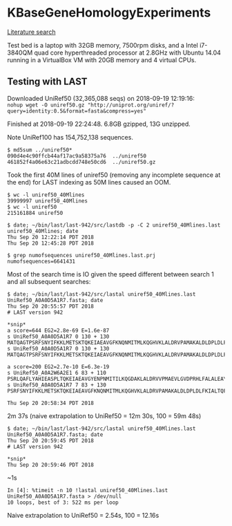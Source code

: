 # KBaseGeneHomologyExperiments

[Literature search](./literature.md)

Test bed is a laptop with 32GB memory, 7500rpm disks, and a Intel i7-3840QM quad core hyperthreaded
processor at 2.8GHz with Ubuntu 14.04 running in a VirtualBox VM with 20GB memory and 4 virtual
CPUs.

## Testing with LAST

Downloaded UniRef50 (32,365,088 seqs) on 2018-09-19 12:19:16:  
`nohup wget -O uniref50.gz "http://uniprot.org/uniref/?query=identity:0.5&format=fasta&compress=yes"`

Finished at 2018-09-19 22:24:48. 6.8GB gzipped, 13G unzipped.

Note UniRef100 has 154,752,138 sequences.

```
$ md5sum ../uniref50*
090d4e4c90ffcb44af17ac9a58375a76  ../uniref50
461852f4a06e63c21adbcdd748e50cd6  ../uniref50.gz
```

Took the first 40M lines of uniref50 (removing any incomplete sequence at the end) for
LAST indexing as 50M lines caused an OOM.

```
$ wc -l uniref50_40Mlines
39999997 uniref50_40Mlines
$ wc -l uniref50
215161884 uniref50
```

```
$ date; ~/bin/last/last-942/src/lastdb -p -C 2 uniref50_40Mlines.last uniref50_40Mlines; date
Thu Sep 20 12:22:14 PDT 2018
Thu Sep 20 12:45:28 PDT 2018

$ grep numofsequences uniref50_40Mlines.last.prj
numofsequences=6641431
```

Most of the search time is IO given the speed different between search 1 and all subsequent searches:

```
$ date; ~/bin/last/last-942/src/lastal uniref50_40Mlines.last UniRef50_A0A0D5A1R7.fasta; date
Thu Sep 20 20:55:57 PDT 2018
# LAST version 942

*snip*
a score=644 EG2=2.8e-69 E=1.6e-87
s UniRef50_A0A0D5A1R7 0 130 + 130 MATQAGTPSRFSNYIFKKLMETSKTQKEIAEAVGFKNQNMITMLKQGHVKLALDRVPAMAKALDLDPLDLFKIALTQFYDEQAVRMLTEIIEAGNSPAEKKILRIIRDASGENTPTLTPEREKALAELFK
s UniRef50_A0A0D5A1R7 0 130 + 130 MATQAGTPSRFSNYIFKKLMETSKTQKEIAEAVGFKNQNMITMLKQGHVKLALDRVPAMAKALDLDPLDLFKIALTQFYDEQAVRMLTEIIEAGNSPAEKKILRIIRDASGENTPTLTPEREKALAELFK

a score=200 EG2=2.7e-10 E=6.3e-19
s UniRef50_A0A2W6A2E1 6 83 + 110 PSRLQAFLYAHIEASPLTQKEIAEAVGYENPNMITILKQGDAKLALDRVVPMAEVLGVDPRHLFALALEAYYGDANARVMMKM
s UniRef50_A0A0D5A1R7 7 83 + 130 PSRFSNYIFKKLMETSKTQKEIAEAVGFKNQNMITMLKQGHVKLALDRVPAMAKALDLDPLDLFKIALTQFYDEQAVRMLTEI

Thu Sep 20 20:58:34 PDT 2018
```

2m 37s (naive extrapolation to UniRef50 = 12m 30s, 100 = 59m 48s)

```
$ date; ~/bin/last/last-942/src/lastal uniref50_40Mlines.last UniRef50_A0A0D5A1R7.fasta; date
Thu Sep 20 20:59:45 PDT 2018
# LAST version 942

*snip*
Thu Sep 20 20:59:46 PDT 2018 
```

~1s

```
In [4]: %timeit -n 10 !lastal uniref50_40Mlines.last UniRef50_A0A0D5A1R7.fasta > /dev/null
10 loops, best of 3: 522 ms per loop
```

Naive extrapolation to UniRef50 = 2.54s, 100 = 12.16s